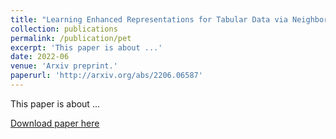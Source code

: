 ```yaml
---
title: "Learning Enhanced Representations for Tabular Data via Neighborhood Propagation"
collection: publications
permalink: /publication/pet
excerpt: 'This paper is about ...'
date: 2022-06
venue: 'Arxiv preprint.'
paperurl: 'http://arxiv.org/abs/2206.06587'
---
```

This paper is about ...

[Download paper here](http://arxiv.org/pdf/2206.06587.pdf)
